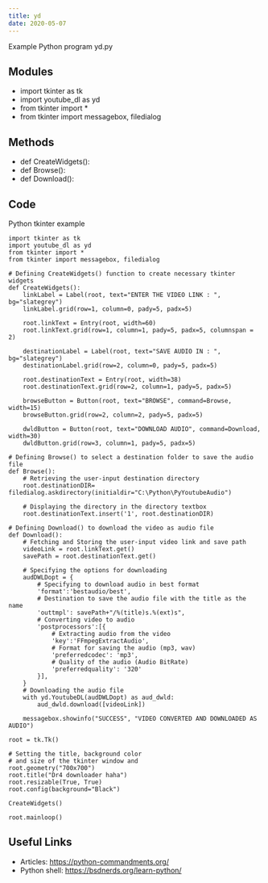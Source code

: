 ```yaml
---
title: yd
date: 2020-05-07
---
```

Example Python program yd.py

## Modules

* import tkinter as tk
* import youtube_dl as yd
* from tkinter import *
* from tkinter import messagebox, filedialog

## Methods

* def CreateWidgets():
* def Browse():
* def Download():

## Code

Python tkinter example

    import tkinter as tk
    import youtube_dl as yd
    from tkinter import *
    from tkinter import messagebox, filedialog
    
    # Defining CreateWidgets() function to create necessary tkinter widgets
    def CreateWidgets():
        linkLabel = Label(root, text="ENTER THE VIDEO LINK : ", bg="slategrey")
        linkLabel.grid(row=1, column=0, pady=5, padx=5)
    
        root.linkText = Entry(root, width=60)
        root.linkText.grid(row=1, column=1, pady=5, padx=5, columnspan = 2)
    
        destinationLabel = Label(root, text="SAVE AUDIO IN : ", bg="slategrey")
        destinationLabel.grid(row=2, column=0, pady=5, padx=5)
    
        root.destinationText = Entry(root, width=38)
        root.destinationText.grid(row=2, column=1, pady=5, padx=5)
    
        browseButton = Button(root, text="BROWSE", command=Browse, width=15)
        browseButton.grid(row=2, column=2, pady=5, padx=5)
    
        dwldButton = Button(root, text="DOWNLOAD AUDIO", command=Download, width=30)
        dwldButton.grid(row=3, column=1, pady=5, padx=5)
    
    # Defining Browse() to select a destination folder to save the audio file
    def Browse():
        # Retrieving the user-input destination directory
        root.destinationDIR= filedialog.askdirectory(initialdir="C:\Python\PyYoutubeAudio")
    
        # Displaying the directory in the directory textbox
        root.destinationText.insert('1', root.destinationDIR)
    
    # Defining Download() to download the video as audio file
    def Download():
        # Fetching and Storing the user-input video link and save path
        videoLink = root.linkText.get()
        savePath = root.destinationText.get()
    
        # Specifying the options for downloading
        audDWLDopt = {
            # Specifying to download audio in best format
            'format':'bestaudio/best',
            # Destination to save the audio file with the title as the name
            'outtmpl': savePath+"/%(title)s.%(ext)s",
            # Converting video to audio
            'postprocessors':[{
                # Extracting audio from the video
                'key':'FFmpegExtractAudio',
                # Format for saving the audio (mp3, wav)
                'preferredcodec': 'mp3',
                # Quality of the audio (Audio BitRate)
                'preferredquality': '320'
            }],
        }
        # Downloading the audio file
        with yd.YoutubeDL(audDWLDopt) as aud_dwld:
            aud_dwld.download([videoLink])
    
        messagebox.showinfo("SUCCESS", "VIDEO CONVERTED AND DOWNLOADED AS AUDIO")
    
    root = tk.Tk()
    
    # Setting the title, background color
    # and size of the tkinter window and
    root.geometry("700x700")
    root.title("Dr4 downloader haha")
    root.resizable(True, True)
    root.config(background="Black")
    
    CreateWidgets()
    
    root.mainloop()
    

## Useful Links

- Articles: https://python-commandments.org/
- Python shell: https://bsdnerds.org/learn-python/
